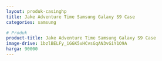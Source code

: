 ```yaml
---
layout: produk-casinghp
title: Jake Adventure Time Samsung Galaxy S9 Case
categories: samsung

# Produk
product-title: Jake Adventure Time Samsung Galaxy S9 Case
image-drive: 1bzlBELFy_iGGK5vHCvsGqAN3vGiY1O9A
harga: 90000
---
```

